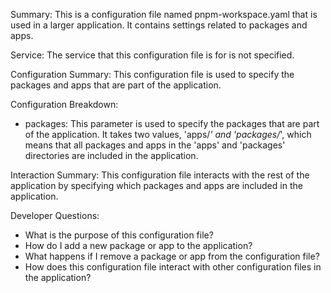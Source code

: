 Summary:
This is a configuration file named pnpm-workspace.yaml that is used in a larger application. It contains settings related to packages and apps.

Service:
The service that this configuration file is for is not specified.

Configuration Summary:
This configuration file is used to specify the packages and apps that are part of the application.

Configuration Breakdown:
- packages: This parameter is used to specify the packages that are part of the application. It takes two values, 'apps/*' and 'packages/*', which means that all packages and apps in the 'apps' and 'packages' directories are included in the application.

Interaction Summary:
This configuration file interacts with the rest of the application by specifying which packages and apps are included in the application.

Developer Questions:
- What is the purpose of this configuration file?
- How do I add a new package or app to the application?
- What happens if I remove a package or app from the configuration file?
- How does this configuration file interact with other configuration files in the application?